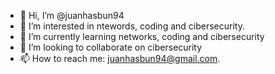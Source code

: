 - 👋 Hi, I’m @juanhasbun94
- 👀 I’m interested in ntewords, coding and cibersecurity.
- 🌱 I’m currently learning networks, coding and cibersecurity
- 💞️ I’m looking to collaborate on cibersecurity
- 📫 How to reach me: juanhasbun94@gmail.com.

<!---
juanhasbun94/juanhasbun94 is a ✨ special ✨ repository because its `README.md` (this file) appears on your GitHub profile.
You can click the Preview link to take a look at your changes.
--->
